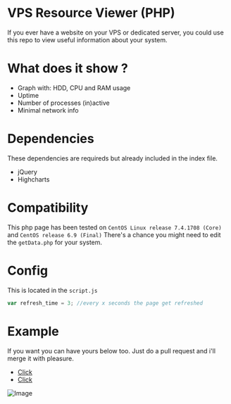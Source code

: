 # VPS Resource Viewer (PHP)

If you ever have a website on your VPS or dedicated server, you could use this repo to view useful information about your system.

# What does it show ?
* Graph with: HDD, CPU and RAM usage
* Uptime
* Number of processes (in)active
* Minimal network info

# Dependencies
These dependencies are requireds but already included in the index file.

* jQuery
* Highcharts

# Compatibility
This php page has been tested on `CentOS Linux release 7.4.1708 (Core)` and `CentOS release 6.9 (Final)`
There's a chance you might need to edit the `getData.php` for your system.


# Config
This is located in the `script.js`

```javascript
var refresh_time = 3; //every x seconds the page get refreshed
```

# Example

If you want you can have yours below too. Just do a pull request and i'll merge it with pleasure.

* [Click](http://exp-gaming.net/vps/)
* [Click](http://michaelbelgium.me/vps/)

![Image](https://puu.sh/zqoO9.png)